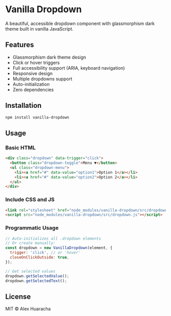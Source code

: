 # Vanilla Dropdown

A beautiful, accessible dropdown component with glassmorphism dark theme built in vanilla JavaScript.

## Features

- Glassmorphism dark theme design
- Click or hover triggers
- Full accessibility support (ARIA, keyboard navigation)
- Responsive design
- Multiple dropdowns support
- Auto-initialization
- Zero dependencies

## Installation

```bash
npm install vanilla-dropdown
```

## Usage

### Basic HTML

```html
<div class="dropdown" data-trigger="click">
  <button class="dropdown-toggle">Menu ▼</button>
  <ul class="dropdown-menu">
    <li><a href="#" data-value="option1">Option 1</a></li>
    <li><a href="#" data-value="option2">Option 2</a></li>
  </ul>
</div>
```

### Include CSS and JS

```html
<link rel="stylesheet" href="node_modules/vanilla-dropdown/src/dropdown.css" />
<script src="node_modules/vanilla-dropdown/src/dropdown.js"></script>
```

### Programmatic Usage

```javascript
// Auto-initializes all .dropdown elements
// Or create manually:
const dropdown = new VanillaDropdown(element, {
  trigger: 'click', // or 'hover'
  closeOnClickOutside: true,
});

// Get selected values
dropdown.getSelectedValue();
dropdown.getSelectedText();
```

## License

MIT © Alex Huaracha
